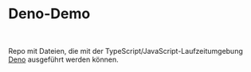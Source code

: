 # Deno-Demo #

<br>

Repo mit Dateien, die mit der TypeScript/JavaScript-Laufzeitumgebung [Deno](https://deno.com/)
ausgeführt werden können.

<br>